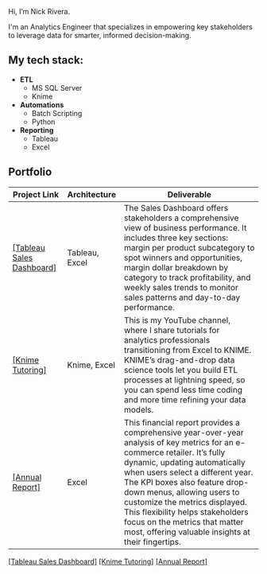 Hi, I’m Nick Rivera. 

I'm an Analytics Engineer that specializes in empowering key stakeholders to leverage data for smarter, informed decision-making.

## My tech stack: 
- **ETL**
  - MS SQL Server
  - Knime
- **Automations**
    - Batch Scripting
    - Python
- **Reporting**
    - Tableau
    - Excel

## **Portfolio**

|Project Link |  Architecture | Deliverable|
|------------ |  ------------ | -----------|
|[[Tableau Sales Dashboard]](https://public.tableau.com/views/SuperstoreBreakEven/Dashboard1?:language=en-US&:sid=&:redirect=auth&:display_count=n&:origin=viz_share_link)  | Tableau, Excel | The Sales Dashboard offers stakeholders a comprehensive view of business performance. It includes three key sections: margin per product subcategory to spot winners and opportunities, margin dollar breakdown by category to track profitability, and weekly sales trends to monitor sales patterns and day-to-day performance.|
|[[Knime Tutoring]](https://www.youtube.com/@nickydee3088/videos) |  Knime, Excel | This is my YouTube channel, where I share tutorials for analytics professionals transitioning from Excel to KNIME. KNIME’s drag-and-drop data science tools let you build ETL processes at lightning speed, so you can spend less time coding and more time refining your data models. |
|[[Annual Report]](https://docs.google.com/spreadsheets/d/1bAlom75WmF_ZRG9_GMyMCZIxwsiYyisn/edit?usp=drive_link&ouid=109386399808223052608&rtpof=true&sd=true) |  Excel | This financial report provides a comprehensive year-over-year analysis of key metrics for an e-commerce retailer. It’s fully dynamic, updating automatically when users select a different year. The KPI boxes also feature drop-down menus, allowing users to customize the metrics displayed. This flexibility helps stakeholders focus on the metrics that matter most, offering valuable insights at their fingertips. |


[[Tableau Sales Dashboard]](https://public.tableau.com/views/SuperstoreBreakEven/Dashboard1?:language=en-US&:sid=&:redirect=auth&:display_count=n&:origin=viz_share_link) 
[[Knime Tutoring]](https://www.youtube.com/@nickydee3088/videos)
[[Annual Report]](https://docs.google.com/spreadsheets/d/1bAlom75WmF_ZRG9_GMyMCZIxwsiYyisn/edit?usp=drive_link&ouid=109386399808223052608&rtpof=true&sd=true)


<!---
nick-rivera-ru/nick-rivera-ru is a ✨ special ✨ repository because its `README.md` (this file) appears on your GitHub profile.
You can click the Preview link to take a look at your changes.
--->
